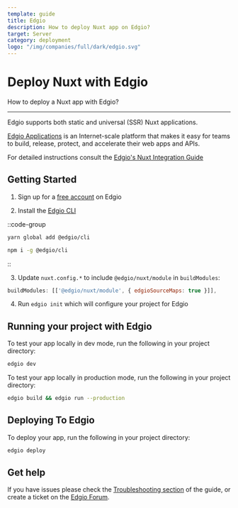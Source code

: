 ```yaml
---
template: guide
title: Edgio
description: How to deploy Nuxt app on Edgio?
target: Server
category: deployment
logo: "/img/companies/full/dark/edgio.svg"
---
```


# Deploy Nuxt with Edgio

How to deploy a Nuxt app with Edgio?

---

Edgio supports both static and universal (SSR) Nuxt applications.

[Edgio Applications](https://docs.edg.io) is an Internet-scale platform that makes it easy for teams to build, release, protect, and accelerate their web apps and APIs.

For detailed instructions consult the [Edgio's Nuxt Integration Guide](https://docs.edg.io/guides/nuxt)

## Getting Started

1. Sign up for a [free account](https://app.layer0.co/signup) on Edgio

2. Install the [Edgio CLI](https://docs.edg.io/guides/cli)

::code-group
```bash [Yarn]
yarn global add @edgio/cli
```
```bash [NPM]
npm i -g @edgio/cli
```
::

3. Update `nuxt.config.*` to include `@edgio/nuxt/module` in `buildModules`:

```js
buildModules: [['@edgio/nuxt/module', { edgioSourceMaps: true }]],
```

4. Run `edgio init` which will configure your project for Edgio

## Running your project with Edgio

To test your app locally in dev mode, run the following in your project directory:

```bash
edgio dev
```

To test your app locally in production mode, run the following in your project directory:

```bash
edgio build && edgio run --production
```

## Deploying To Edgio

To deploy your app, run the following in your project directory:

```bash
edgio deploy
```

## Get help

If you have issues please check the [Troubleshooting section](https://docs.edg.io/guides/nuxt#section_troubleshooting) of the guide, or create a ticket on the [Edgio Forum](https://forum.edg.io).
